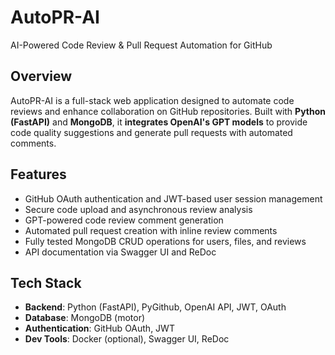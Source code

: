 # AutoPR-AI
AI-Powered Code Review & Pull Request Automation for GitHub

## Overview
AutoPR-AI is a full-stack web application designed to automate code reviews and enhance collaboration on GitHub repositories. 
Built with **Python (FastAPI)** and **MongoDB**, it **integrates OpenAI's GPT models** to provide code quality suggestions and generate pull requests with automated comments.

## Features
- GitHub OAuth authentication and JWT-based user session management
- Secure code upload and asynchronous review analysis
- GPT-powered code review comment generation
- Automated pull request creation with inline review comments
- Fully tested MongoDB CRUD operations for users, files, and reviews
- API documentation via Swagger UI and ReDoc

## Tech Stack
- **Backend**: Python (FastAPI), PyGithub, OpenAI API, JWT, OAuth
- **Database**: MongoDB (motor)
- **Authentication**: GitHub OAuth, JWT
- **Dev Tools**: Docker (optional), Swagger UI, ReDoc
